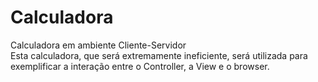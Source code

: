 # Calculadora
Calculadora em ambiente Cliente-Servidor <br/>
Esta calculadora, que será extremamente ineficiente, será utilizada para exemplificar a interação entre o Controller, a View e o browser. 
